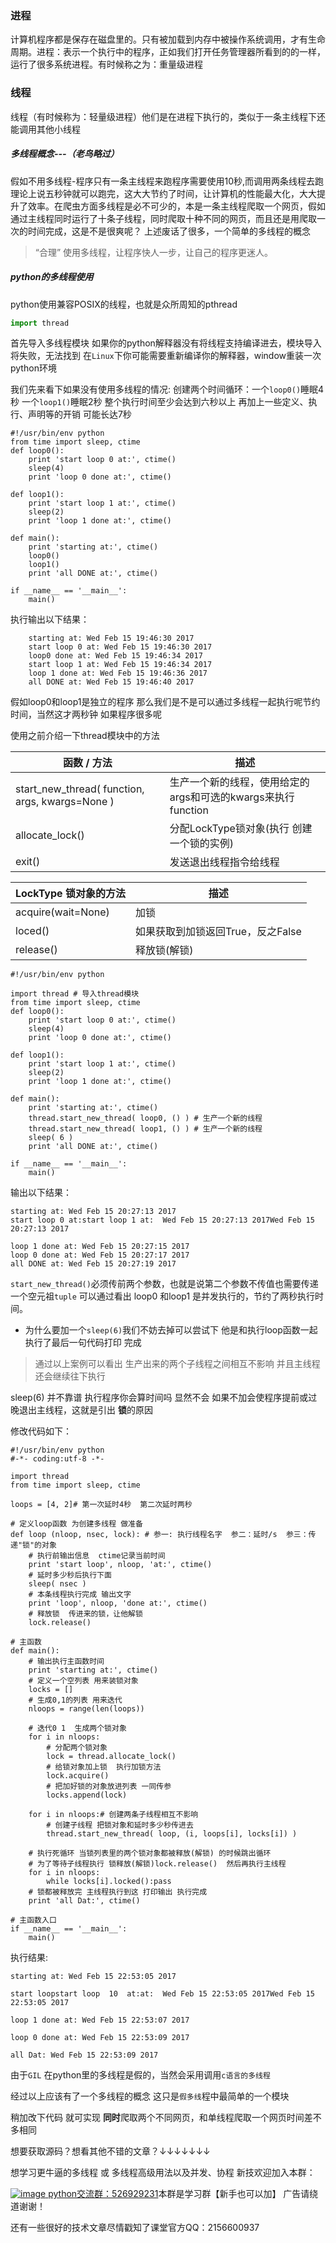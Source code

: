 ### 进程
计算机程序都是保存在磁盘里的。只有被加载到内存中被操作系统调用，才有生命周期。进程：表示一个执行中的程序，正如我们打开任务管理器所看到的的一样，运行了很多系统进程。有时候称之为：重量级进程

### 线程
线程（有时候称为：轻量级进程）他们是在进程下执行的，类似于一条主线程下还能调用其他小线程

##### 多线程概念---（老鸟略过）
假如不用多线程-程序只有一条主线程来跑程序需要使用10秒,而调用两条线程去跑理论上说五秒钟就可以跑完，这大大节约了时间，让计算机的性能最大化，大大提升了效率。在爬虫方面多线程是必不可少的，本是一条主线程爬取一个网页，假如通过主线程同时运行了十条子线程，同时爬取十种不同的网页，而且还是用爬取一次的时间完成，这是不是很爽呢？ 上述废话了很多，一个简单的多线程的概念
> “合理” 使用多线程，让程序快人一步，让自己的程序更迷人。


##### python的多线程使用

python使用兼容POSIX的线程，也就是众所周知的pthread

``` python
import thread
```
首先导入多线程模块 如果你的python解释器没有将线程支持编译进去，模块导入将失败，无法找到 在`Linux`下你可能需要重新编译你的解释器，window重装一次python环境

我们先来看下如果没有使用多线程的情况:
创建两个时间循环：一个`loop0()`睡眠4秒
一个`loop1()`睡眠2秒 整个执行时间至少会达到六秒以上 再加上一些定义、执行、声明等的开销 可能长达7秒

```
#!/usr/bin/env python
from time import sleep, ctime
def loop0():
    print 'start loop 0 at:', ctime()
    sleep(4)
    print 'loop 0 done at:', ctime()
    
def loop1():
    print 'start loop 1 at:', ctime()
    sleep(2)
    print 'loop 1 done at:', ctime()

def main():
    print 'starting at:', ctime()
    loop0()
    loop1()
    print 'all DONE at:', ctime()
    
if __name__ == '__main__':
    main()
```

执行输出以下结果：
```
    starting at: Wed Feb 15 19:46:30 2017
    start loop 0 at: Wed Feb 15 19:46:30 2017
    loop0 done at: Wed Feb 15 19:46:34 2017
    start loop 1 at: Wed Feb 15 19:46:34 2017
    loop 1 done at: Wed Feb 15 19:46:36 2017
    all DONE at: Wed Feb 15 19:46:40 2017
```

假如loop0和loop1是独立的程序 那么我们是不是可以通过多线程一起执行呢节约时间，当然这才两秒钟  如果程序很多呢

使用之前介绍一下thread模块中的方法



| 函数 / 方法                                  | 描述                                      |
| ---------------------------------------- | --------------------------------------- |
| start_new_thread( function, args, kwargs=None ) | 生产一个新的线程，使用给定的args和可选的kwargs来执行function |
| allocate_lock()                          | 分配LockType锁对象(执行 创建一个锁的实例)              |
| exit()                                   | 发送退出线程指令给线程                             |

| **LockType 锁对象的方法** | 描述                    |
| ------------------- | --------------------- |
| acquire(wait=None)  | 加锁                    |
| loced()             | 如果获取到加锁返回True，反之False |
| release()           | 释放锁(解锁)               |

```
#!/usr/bin/env python

import thread # 导入thread模块
from time import sleep, ctime
def loop0():
    print 'start loop 0 at:', ctime()
    sleep(4)
    print 'loop 0 done at:', ctime()
    
def loop1():
    print 'start loop 1 at:', ctime()
    sleep(2)
    print 'loop 1 done at:', ctime()

def main():
    print 'starting at:', ctime()
    thread.start_new_thread( loop0, () ) # 生产一个新的线程
    thread.start_new_thread( loop1, () ) # 生产一个新的线程
    sleep( 6 )
    print 'all DONE at:', ctime()
    
if __name__ == '__main__':
    main()
```

输出以下结果：
```
starting at: Wed Feb 15 20:27:13 2017
start loop 0 at:start loop 1 at:  Wed Feb 15 20:27:13 2017Wed Feb 15 20:27:13 2017

loop 1 done at: Wed Feb 15 20:27:15 2017
loop 0 done at: Wed Feb 15 20:27:17 2017
all DONE at: Wed Feb 15 20:27:19 2017
```

`start_new_thread()`必须传前两个参数，也就是说第二个参数不传值也需要传递一个空元祖`tuple`
可以通过看出 loop0 和loop1 是并发执行的，节约了两秒执行时间。

* 为什么要加一个`sleep(6)`我们不妨去掉可以尝试下
  他是和执行loop函数一起执行了最后一句代码打印 完成  

> 通过以上案例可以看出 生产出来的两个子线程之间相互不影响  并且主线程 还会继续往下执行

sleep(6) 并不靠谱  执行程序你会算时间吗  显然不会  如果不加会使程序提前或过晚退出主线程，这就是引出 **锁**的原因

修改代码如下：
```
#!/usr/bin/env python
#-*- coding:utf-8 -*-

import thread
from time import sleep, ctime

loops = [4, 2]# 第一次延时4秒  第二次延时两秒

# 定义loop函数 为创建多线程 做准备
def loop (nloop, nsec, lock): # 参一: 执行线程名字  参二：延时/s  参三：传递"锁"的对象
    # 执行前输出信息  ctime记录当前时间
    print 'start loop', nloop, 'at:', ctime()
    # 延时多少秒后执行下面
    sleep( nsec )
    # 本条线程执行完成 输出文字
    print 'loop', nloop, 'done at:', ctime() 
    # 释放锁  传进来的锁，让他解锁
    lock.release() 

# 主函数
def main():
    # 输出执行主函数时间
    print 'starting at:', ctime()
    # 定义一个空列表 用来装锁对象
    locks = []
    # 生成0,1的列表 用来迭代
    nloops = range(len(loops))

    # 迭代0 1  生成两个锁对象
    for i in nloops:
        # 分配两个锁对象
        lock = thread.allocate_lock()
        # 给锁对象加上锁  执行加锁方法
        lock.acquire()
        # 把加好锁的对象放进列表 一同传参
        locks.append(lock)
        
    for i in nloops:# 创建两条子线程相互不影响
        # 创建子线程 把锁对象和延时多少秒传进去
        thread.start_new_thread( loop, (i, loops[i], locks[i]) )

    # 执行死循环 当锁列表里的两个锁对象都被释放(解锁) 的时候跳出循环
    # 为了等待子线程执行 锁释放(解锁)lock.release()  然后再执行主线程
    for i in nloops:
        while locks[i].locked():pass
    # 锁都被释放完 主线程执行到这 打印输出 执行完成
    print 'all Dat:', ctime()

# 主函数入口
if __name__ == '__main__':
    main()

```

执行结果:

```
starting at: Wed Feb 15 22:53:05 2017

start loopstart loop  10  at:at:  Wed Feb 15 22:53:05 2017Wed Feb 15 22:53:05 2017

loop 1 done at: Wed Feb 15 22:53:07 2017

loop 0 done at: Wed Feb 15 22:53:09 2017

all Dat: Wed Feb 15 22:53:09 2017
```

由于`GIL`     在python里的多线程是假的，当然会采用调用`c语言的多线程`

经过以上应该有了一个多线程的概念
这只是`假多线`程中最简单的一个模块

稍加改下代码 就可实现 **同时**爬取两个不同网页，和单线程爬取一个网页时间差不多相同

想要获取源码？想看其他不错的文章？↓↓↓↓↓↓↓


想学习更牛逼的多线程 或 多线程高级用法以及并发、协程  新技欢迎加入本群：


[![image](http://pub.idqqimg.com/wpa/images/group.png) python交流群：526929231](http://shang.qq.com/wpa/qunwpa?idkey=91644f71013b35aafb647cfb95b643ccea29a46d83acc00bebd7d0b1727f54e2)本群是学习群【新手也可以加】 广告请绕道谢谢！


还有一些很好的技术文章尽情戳知了课堂官方QQ：2156600937